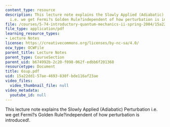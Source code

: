 ```yaml
---
content_type: resource
description: This lecture note explains the Slowly Applied (Adiabatic) Perturbation
  i.e. we get Fermi?s Golden Rule?independent of how perturbation is introduced!.
file: /courses/5-74-introductory-quantum-mechanics-ii-spring-2004/15a22dd157ae4693830fbde116af23ae_6sup.pdf
file_type: application/pdf
learning_resource_types:
- Lecture Notes
license: https://creativecommons.org/licenses/by-nc-sa/4.0/
ocw_type: OCWFile
parent_title: Lecture Notes
parent_type: CourseSection
parent_uid: b674992b-2c20-f098-062f-edbb6f201368
resourcetype: Document
title: 6sup.pdf
uid: 15a22dd1-57ae-4693-830f-bde116af23ae
video_files:
  video_thumbnail_file: null
video_metadata:
  youtube_id: null
---
```

This lecture note explains the Slowly Applied (Adiabatic) Perturbation i.e. we get Fermi?s Golden Rule?independent of how perturbation is introduced!.